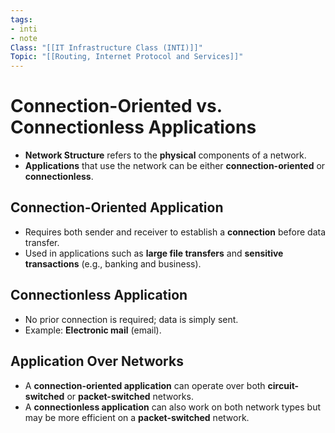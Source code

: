 ```yaml
---
tags: 
- inti
- note
Class: "[[IT Infrastructure Class (INTI)]]"
Topic: "[[Routing, Internet Protocol and Services]]"
---
```


# Connection-Oriented vs. Connectionless Applications

- **Network Structure** refers to the **physical** components of a network.
- **Applications** that use the network can be either **connection-oriented** or **connectionless**.

## Connection-Oriented Application

- Requires both sender and receiver to establish a **connection** before data transfer.
- Used in applications such as **large file transfers** and **sensitive transactions** (e.g., banking and business).

## Connectionless Application

- No prior connection is required; data is simply sent.
- Example: **Electronic mail** (email).

## Application Over Networks

- A **connection-oriented application** can operate over both **circuit-switched** or **packet-switched** networks.
- A **connectionless application** can also work on both network types but may be more efficient on a **packet-switched** network.